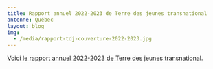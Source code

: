 ```yaml
---
title: Rapport annuel 2022-2023 de Terre des jeunes transnational
antenne: Québec
layout: blog
img:
  - /media/rapport-tdj-couverture-2022-2023.jpg
---
```

<a href="https://contenu.terredesjeunes.org/media/tdj_rapport_annuel_sept_2022_a_sept_2023-v3.pdf?ac">Voici le rapport annuel 2022-2023 de Terre des jeunes transnational</a>.